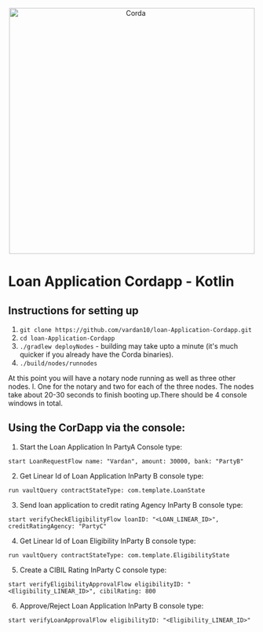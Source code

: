 <p align="center">
  <img src="https://www.corda.net/wp-content/uploads/2016/11/fg005_corda_b.png" alt="Corda" width="500">
</p>

# Loan Application Cordapp - Kotlin

## Instructions for setting up

1. `git clone https://github.com/vardan10/loan-Application-Cordapp.git`
2. `cd loan-Application-Cordapp`
3. `./gradlew deployNodes` - building may take upto a minute (it's much quicker if you already have the Corda binaries).
4. `./build/nodes/runnodes`

At this point you will have a notary node running as well as three other nodes. l. One for the notary and two for each of the three nodes. The nodes take about 20-30 seconds to finish booting up.There should be 4 console windows in total.

## Using the CorDapp via the console:
1. Start the Loan Application
In PartyA Console type:
```
start LoanRequestFlow name: "Vardan", amount: 30000, bank: "PartyB"
```

2. Get Linear Id of Loan Application
InParty B console type:
```
run vaultQuery contractStateType: com.template.LoanState
```

3. Send loan application to credit rating Agency
InParty B console type:
```
start verifyCheckEligibilityFlow loanID: "<LOAN_LINEAR_ID>", creditRatingAgency: "PartyC"
```

4. Get Linear Id of Loan Eligibility
InParty B console type:
```
run vaultQuery contractStateType: com.template.EligibilityState
```

5. Create a CIBIL Rating
InParty C console type:
```
start verifyEligibilityApprovalFlow eligibilityID: "<Eligibility_LINEAR_ID>", cibilRating: 800
```

6. Approve/Reject Loan Application
InParty B console type:
```
start verifyLoanApprovalFlow eligibilityID: "<Eligibility_LINEAR_ID>"
```